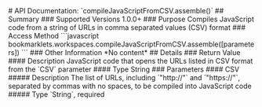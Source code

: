 <link rel="stylesheet" href="/APIDocs/main.css" type="text/css">
<!--Update Table of Contents when creating new pages in the API documentation.-->
# API Documentation: `compileJavaScriptFromCSV.assemble()`
## Summary
### Supported Versions
1.0.0+
### Purpose
Compiles JavaScript code from a string of URLs in comma separated values (CSV) format
### Access Method
```javascript
bookmarklets.workspaces.compileJavaScriptFromCSV.assemble([parameters])
```
### Other Information
*No content*
## Details
### Return Value
#### Description
JavaScript code that opens the URLs listed in CSV format from the `CSV` parameter
#### Type
String
### Parameters
#### CSV
##### Description
The list of URLs, including `"http://"` and `"https://"`, separated by commas with no spaces, to be compiled into JavaScript code
##### Type
`String`, required